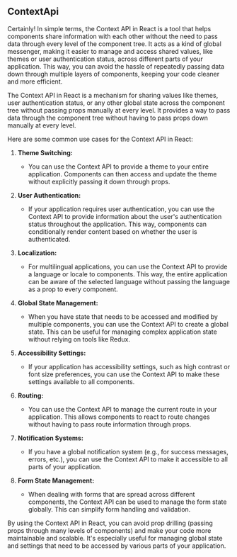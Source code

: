 ## ContextApi

Certainly! In simple terms, the Context API in React is a tool that helps components share information with each other without the need to pass data through every level of the component tree. It acts as a kind of global messenger, making it easier to manage and access shared values, like themes or user authentication status, across different parts of your application. This way, you can avoid the hassle of repeatedly passing data down through multiple layers of components, keeping your code cleaner and more efficient.

The Context API in React is a mechanism for sharing values like themes, user authentication status, or any other global state across the component tree without passing props manually at every level. It provides a way to pass data through the component tree without having to pass props down manually at every level.

Here are some common use cases for the Context API in React:

1. **Theme Switching:**
   - You can use the Context API to provide a theme to your entire application. Components can then access and update the theme without explicitly passing it down through props.

2. **User Authentication:**
   - If your application requires user authentication, you can use the Context API to provide information about the user's authentication status throughout the application. This way, components can conditionally render content based on whether the user is authenticated.

3. **Localization:**
   - For multilingual applications, you can use the Context API to provide a language or locale to components. This way, the entire application can be aware of the selected language without passing the language as a prop to every component.

4. **Global State Management:**
   - When you have state that needs to be accessed and modified by multiple components, you can use the Context API to create a global state. This can be useful for managing complex application state without relying on tools like Redux.

5. **Accessibility Settings:**
   - If your application has accessibility settings, such as high contrast or font size preferences, you can use the Context API to make these settings available to all components.

6. **Routing:**
   - You can use the Context API to manage the current route in your application. This allows components to react to route changes without having to pass route information through props.

7. **Notification Systems:**
   - If you have a global notification system (e.g., for success messages, errors, etc.), you can use the Context API to make it accessible to all parts of your application.

8. **Form State Management:**
   - When dealing with forms that are spread across different components, the Context API can be used to manage the form state globally. This can simplify form handling and validation.

By using the Context API in React, you can avoid prop drilling (passing props through many levels of components) and make your code more maintainable and scalable. It's especially useful for managing global state and settings that need to be accessed by various parts of your application.